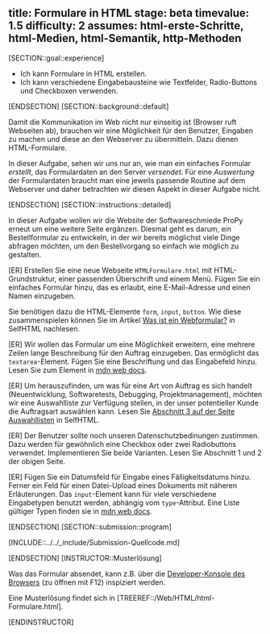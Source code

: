 title: Formulare in HTML
stage: beta
timevalue: 1.5
difficulty: 2
assumes: html-erste-Schritte, html-Medien, html-Semantik, http-Methoden
---
[SECTION::goal::experience]

- Ich kann Formulare in HTML erstellen.
- Ich kann verschiedene Eingabebausteine wie Textfelder, Radio-Buttons und Checkboxen verwenden.

[ENDSECTION]
[SECTION::background::default]

Damit die Kommunikation im Web nicht nur einseitig ist (Browser ruft Webseiten ab),
brauchen wir eine Möglichkeit für den Benutzer,
Eingaben zu machen und diese an den Webserver zu übermitteln.
Dazu dienen HTML-Formulare.

In dieser Aufgabe, sehen wir uns nur an, wie man ein einfaches Formular _erstellt_,
das Formulardaten an den Server _versendet_. 
Für eine _Auswertung_ der Formulardaten braucht man eine jeweils passende Routine auf dem Webserver 
und daher betrachten wir diesen Aspekt in dieser Aufgabe nicht.

[ENDSECTION]
[SECTION::instructions::detailed]

In dieser Aufgabe wollen wir die Website der Softwareschmiede ProPy erneut um eine weitere Seite ergänzen. 
Diesmal geht es darum, ein Bestellformular zu entwickeln, in der wir bereits möglichst viele Dinge abfragen möchten,
um den Bestellvorgang so einfach wie möglich zu gestalten.

[ER] Erstellen Sie eine neue Webseite `HTMLFormulare.html` mit HTML-Grundstruktur, 
einer passenden Überschrift und einem Menü. 
Fügen Sie ein einfaches Formular hinzu, das es erlaubt, eine E-Mail-Adresse und einen Namen einzugeben.

Sie benötigen dazu die HTML-Elemente `form`, `input`, `button`. 
Wie diese zusammenspielen können Sie im Artikel 
[Was ist ein Webformular?](https://wiki.selfhtml.org/wiki/Formulare/Was_ist_ein_Webformular%3F) in SelfHTML nachlesen.

[ER] Wir wollen das Formular um eine Möglichkeit erweitern, eine mehrere Zeilen lange Beschreibung 
für den Auftrag einzugeben. 
Das ermöglicht das `textarea`-Element. 
Fügen Sie eine Beschriftung und das Eingabefeld hinzu. 
Lesen Sie zum Element in [mdn web docs](https://developer.mozilla.org/en-US/docs/Web/HTML/Element/textarea).

[ER] Um herauszufinden, um was für eine Art von Auftrag es sich handelt 
(Neuentwicklung, Softwaretests, Debugging, Projektmanagement),
möchten wir eine Auswahlliste zur Verfügung stellen, in der unser potentieller Kunde 
die Auftragsart auswählen kann. 
Lesen Sie [Abschnitt 3 auf der Seite Auswahllisten](https://wiki.selfhtml.org/wiki/Formulare/Auswahllisten) in SelfHTML.

[ER] Der Benutzer sollte noch unseren Datenschutzbedinungen zustimmen. 
Dazu werden für gewöhnlich eine Checkbox oder zwei Radiobuttons verwendet.
Implementieren Sie beide Varianten.
Lesen Sie Abschnitt 1 und 2 der obigen Seite.

[ER] Fügen Sie ein Datumsfeld für Eingabe eines Fälligkeitsdatums hinzu.
Ferner ein Feld für einen Datei-Upload eines Dokuments mit näheren Erläuterungen.
Das `input`-Element kann für viele verschiedene Eingabetypen benutzt werden, abhängig vom `type`-Attribut.
Eine Liste gültiger Typen finden sie in [mdn web docs](https://developer.mozilla.org/en-US/docs/Web/HTML/Element/input).


[ENDSECTION]
[SECTION::submission::program]

[INCLUDE::../../_include/Submission-Quellcode.md]

[ENDSECTION]
[INSTRUCTOR::Musterlösung]

Was das Formular absendet, kann z.B. über die 
[Developer-Konsole des Browsers](https://developer.mozilla.org/en-US/docs/Learn/Common_questions/Tools_and_setup/What_are_browser_developer_tools) 
(zu öffnen mit F12) inspiziert werden.

Eine Musterlösung findet sich in [TREEREF::/Web/HTML/html-Formulare.html].

[ENDINSTRUCTOR]
